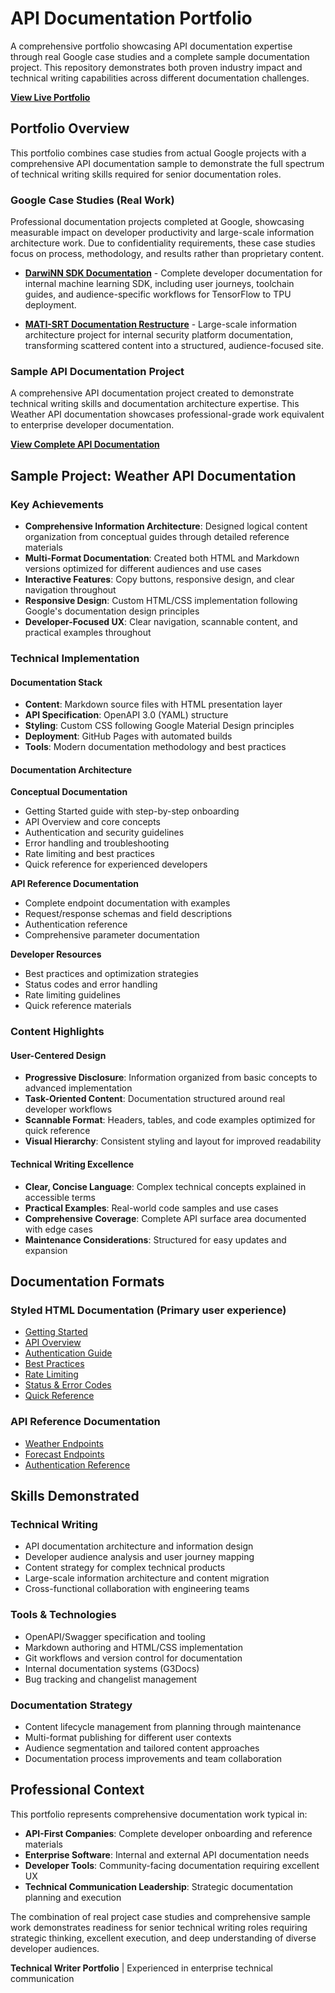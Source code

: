 # API Documentation Portfolio

A comprehensive portfolio showcasing API documentation expertise through real Google case studies and a complete sample documentation project. This repository demonstrates both proven industry impact and technical writing capabilities across different documentation challenges.

**[View Live Portfolio](https://bunchhaus.github.io/api-docs-portfolio)**

## Portfolio Overview

This portfolio combines case studies from actual Google projects with a comprehensive API documentation sample to demonstrate the full spectrum of technical writing skills required for senior documentation roles.

### Google Case Studies (Real Work)

Professional documentation projects completed at Google, showcasing measurable impact on developer productivity and large-scale information architecture work. Due to confidentiality requirements, these case studies focus on process, methodology, and results rather than proprietary content.

- **[DarwiNN SDK Documentation](portfolio/darwinn.html)** - Complete developer documentation for internal machine learning SDK, including user journeys, toolchain guides, and audience-specific workflows for TensorFlow to TPU deployment.

- **[MATI-SRT Documentation Restructure](portfolio/matl-srt.html)** - Large-scale information architecture project for internal security platform documentation, transforming scattered content into a structured, audience-focused site.

### Sample API Documentation Project

A comprehensive API documentation project created to demonstrate technical writing skills and documentation architecture expertise. This Weather API documentation showcases professional-grade work equivalent to enterprise developer documentation.

**[View Complete API Documentation](weather-api-docs.html)**

## Sample Project: Weather API Documentation

### Key Achievements

- **Comprehensive Information Architecture**: Designed logical content organization from conceptual guides through detailed reference materials
- **Multi-Format Documentation**: Created both HTML and Markdown versions optimized for different audiences and use cases
- **Interactive Features**: Copy buttons, responsive design, and clear navigation throughout
- **Responsive Design**: Custom HTML/CSS implementation following Google's documentation design principles
- **Developer-Focused UX**: Clear navigation, scannable content, and practical examples throughout

### Technical Implementation

#### Documentation Stack

- **Content**: Markdown source files with HTML presentation layer
- **API Specification**: OpenAPI 3.0 (YAML) structure
- **Styling**: Custom CSS following Google Material Design principles
- **Deployment**: GitHub Pages with automated builds
- **Tools**: Modern documentation methodology and best practices

#### Documentation Architecture

**Conceptual Documentation**
- Getting Started guide with step-by-step onboarding
- API Overview and core concepts
- Authentication and security guidelines  
- Error handling and troubleshooting
- Rate limiting and best practices
- Quick reference for experienced developers

**API Reference Documentation**
- Complete endpoint documentation with examples
- Request/response schemas and field descriptions
- Authentication reference
- Comprehensive parameter documentation

**Developer Resources**
- Best practices and optimization strategies
- Status codes and error handling
- Rate limiting guidelines
- Quick reference materials

### Content Highlights

#### User-Centered Design
- **Progressive Disclosure**: Information organized from basic concepts to advanced implementation
- **Task-Oriented Content**: Documentation structured around real developer workflows
- **Scannable Format**: Headers, tables, and code examples optimized for quick reference
- **Visual Hierarchy**: Consistent styling and layout for improved readability

#### Technical Writing Excellence
- **Clear, Concise Language**: Complex technical concepts explained in accessible terms
- **Practical Examples**: Real-world code samples and use cases
- **Comprehensive Coverage**: Complete API surface area documented with edge cases
- **Maintenance Considerations**: Structured for easy updates and expansion

## Documentation Formats

### Styled HTML Documentation (Primary user experience)

- [Getting Started](html%20docs/gettingstarted.html)
- [API Overview](html%20docs/overview.html)  
- [Authentication Guide](html%20docs/authentication.html)
- [Best Practices](html%20docs/best-practices.html)
- [Rate Limiting](html%20docs/rate-limits.html)
- [Status & Error Codes](html%20docs/status-errors.html)
- [Quick Reference](html%20docs/quick-reference.html)

### API Reference Documentation

- [Weather Endpoints](html%20docs/endpoints.html)
- [Forecast Endpoints](html%20docs/forecast.html)
- [Authentication Reference](html%20docs/auth.html)

## Skills Demonstrated

### Technical Writing
- API documentation architecture and information design
- Developer audience analysis and user journey mapping
- Content strategy for complex technical products
- Large-scale information architecture and content migration
- Cross-functional collaboration with engineering teams

### Tools & Technologies
- OpenAPI/Swagger specification and tooling
- Markdown authoring and HTML/CSS implementation
- Git workflows and version control for documentation
- Internal documentation systems (G3Docs)
- Bug tracking and changelist management

### Documentation Strategy
- Content lifecycle management from planning through maintenance
- Multi-format publishing for different user contexts
- Audience segmentation and tailored content approaches
- Documentation process improvements and team collaboration

## Professional Context

This portfolio represents comprehensive documentation work typical in:

- **API-First Companies**: Complete developer onboarding and reference materials
- **Enterprise Software**: Internal and external API documentation needs  
- **Developer Tools**: Community-facing documentation requiring excellent UX
- **Technical Communication Leadership**: Strategic documentation planning and execution

The combination of real project case studies and comprehensive sample work demonstrates readiness for senior technical writing roles requiring strategic thinking, excellent execution, and deep understanding of diverse developer audiences.

**Technical Writer Portfolio** | Experienced in enterprise technical communication
